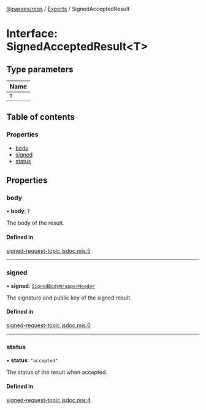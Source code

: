 [@passes/reqs](../README.md) / [Exports](../modules.md) / SignedAcceptedResult

# Interface: SignedAcceptedResult\<T\>

## Type parameters

| Name |
| :------ |
| `T` |

## Table of contents

### Properties

- [body](SignedAcceptedResult.md#body)
- [signed](SignedAcceptedResult.md#signed)
- [status](SignedAcceptedResult.md#status)

## Properties

### body

• **body**: `T`

The body of the result.

#### Defined in

[signed-request-topic.jsdoc.mjs:5](https://github.com/passes-org/passes/blob/2c0dfa5/packages/reqs/src/signed-request-topic.jsdoc.mjs#L5)

___

### signed

• **signed**: [`SignedBodyWrapperHeader`](SignedBodyWrapperHeader.md)

The signature and public key of the signed result.

#### Defined in

[signed-request-topic.jsdoc.mjs:6](https://github.com/passes-org/passes/blob/2c0dfa5/packages/reqs/src/signed-request-topic.jsdoc.mjs#L6)

___

### status

• **status**: ``"accepted"``

The status of the result when accepted.

#### Defined in

[signed-request-topic.jsdoc.mjs:4](https://github.com/passes-org/passes/blob/2c0dfa5/packages/reqs/src/signed-request-topic.jsdoc.mjs#L4)
